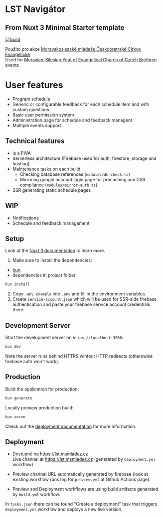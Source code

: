 # LST Navigátor
## From Nuxt 3 Minimal Starter template
[![build](https://github.com/OSDVF/lst-navigator/actions/workflows/build.yml/badge.svg)](https://github.com/OSDVF/lst-navigator/actions/workflows/build.yml)

Použito pro akce [Moravskoslezské mládeže Českobratrské Církve Evangelické](https://msmladez.cz/)  
Used for [Moravian-Silesian Yout of Evangelical Church of Czech Brethren](https://msmladez.cz/) events  

# User features
- Program schedule
- Generic or configurable feedback for each schedule item and with custom questions
- Basic user permission system
- Administration page for schedule and feedback managent
- Multiple events support

## Technical features
- is a PWA
- Serverless architecture (Firebase used for auth, firestore, storage and hosting)
- Maintenance tasks on each build
    - Checking database references (`modules/db-check.ts`)
    - Mirroring google account login page for precaching and CSR compliance (`modules/mirror-auth.ts`)
- SSR generating static schedule pages

## WIP
- Notifications
- Schedule and feedback management

## Setup
Look at the [Nuxt 3 documentation](https://nuxt.com/docs/getting-started/introduction) to learn more.

1. Make sure to install the dependencies:
- [bun](https://bun.sh/)
- dependencies in project folder
```bash
bun install
```

2. Copy `.env.example` into `.env` and fill in the environment variables.
3. Create `service-account.json` which will be used for SSR-side firebase authentication and paste your firebase service account credentials there.

## Development Server

Start the development server on `https://localhost:3000`:

```bash
bun dev
```

Note the server runs behind HTTPS wihtout HTTP redirects (otherswise firebase auth won't work).

## Production

Build the application for production:

```bash
bun generate
```

Locally preview production build:

```bash
bun serve
```

Check out the [deployment documentation](https://nuxt.com/docs/getting-started/deployment) for more information.

## Deployment
- Dostupné na https://lst.msmladez.cz  
  Live channel at https://lst.msmladez.cz (generated by `deployment.yml` workflow)  

- Preview channel URL automatically generated by firebase (look at existing workflow runs log for `preview.yml` at Github Actions page).
- Preview and Deployment workflows are using build artifacts generated by `build.yml` workflow.

In `tasks.json` there can be found "Create a deployment" task that triggers `deployment.yml` workflow and deploys a new live version.